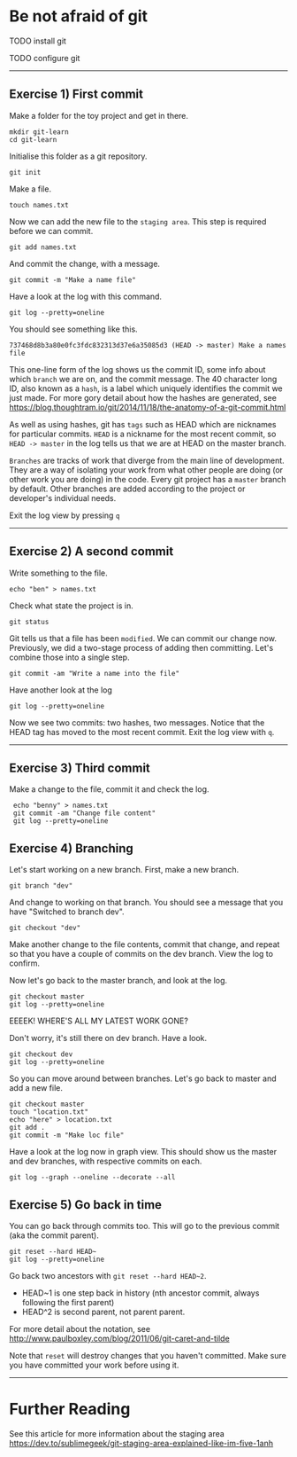 # Be not afraid of git


TODO install git

TODO configure git

---

## Exercise 1) First commit

Make a folder for the toy project and get in there.
```
mkdir git-learn
cd git-learn
```

Initialise this folder as a git repository.
```
git init
```

Make a file.
```
touch names.txt
```

Now we can add the new file to the `staging area`. This step is required before we can commit.
```
git add names.txt
```

And commit the change, with a message.
```
git commit -m "Make a name file"
```


Have a look at the log with this command.
```
git log --pretty=oneline
```

You should see something like this.
```git
737468d8b3a80e0fc3fdc832313d37e6a35085d3 (HEAD -> master) Make a names file
```

This one-line form of the log shows us the commit ID, some info about which `branch` we are on, and the commit message. The 40 character long ID, also known as a `hash`, is a label which uniquely identifies the commit we just made. For more gory detail about how the hashes are generated, see https://blog.thoughtram.io/git/2014/11/18/the-anatomy-of-a-git-commit.html

As well as using hashes, git has `tags` such as HEAD which are nicknames for particular commits. `HEAD` is a nickname for the most recent commit, so `HEAD -> master` in the log tells us that we are at HEAD on the master branch.

`Branches` are tracks of work that diverge from the main line of development. They are a way of isolating your work from what other people are doing (or other work you are doing) in the code. Every git project has a `master` branch by default. Other branches are added according to the project or developer's individual needs.

Exit the log view by pressing `q`

---

## Exercise 2) A second commit

Write something to the file.
```
echo "ben" > names.txt
```

Check what state the project is in.
```
git status
```

Git tells us that a file has been `modified`. We can commit our change now. Previously, we did a two-stage process of adding then committing. Let's combine those into a single step.
```
git commit -am "Write a name into the file"
```

Have another look at the log
```
git log --pretty=oneline
```

Now we see two commits: two hashes, two messages. Notice that the HEAD tag has moved to the most recent commit. Exit the log view with `q`.

---

## Exercise 3) Third commit

Make a change to the file, commit it and check the log.
```
 echo "benny" > names.txt
 git commit -am "Change file content"
 git log --pretty=oneline
 ```

## Exercise 4) Branching

Let's start working on a new branch. First, make a new branch.
```
git branch "dev"
```

And change to working on that branch. You should see a message that you have "Switched to branch dev".
```
git checkout "dev"
```

Make another change to the file contents, commit that change, and repeat so that you have a couple of  commits on the dev branch. View the log to confirm.

Now let's go back to the master branch, and look at the log.
```
git checkout master
git log --pretty=oneline
```

EEEEK! WHERE'S ALL MY LATEST WORK GONE?

Don't worry, it's still there on dev branch. Have a look.
```
git checkout dev
git log --pretty=oneline
```

So you can move around between branches. Let's go back to master and add a new file.

```
git checkout master
touch "location.txt"
echo "here" > location.txt
git add .
git commit -m "Make loc file"
```

Have a look at the log now in graph view. This should show us the master and dev branches, with respective commits on each.
```
git log --graph --oneline --decorate --all
```

## Exercise 5) Go back in time

You can go back through commits too. This will go to the previous commit (aka the commit parent).


```
git reset --hard HEAD~
git log --pretty=oneline
```

Go back two ancestors with `git reset --hard HEAD~2`.

- HEAD~1 is one step back in history (nth ancestor commit, always following the first parent)
- HEAD^2 is second parent, not parent parent.

For more detail about the notation, see http://www.paulboxley.com/blog/2011/06/git-caret-and-tilde

Note that `reset` will destroy changes that you haven't committed. Make sure you have committed your work before using it.




---

# Further Reading

See this article for more information about the staging area https://dev.to/sublimegeek/git-staging-area-explained-like-im-five-1anh
